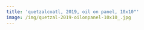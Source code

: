 ```yaml
---
title: 'quetzalcoatl, 2019, oil on panel, 10x10"'
image: /img/quetzal-2019-oilonpanel-10x10_.jpg
---
```


